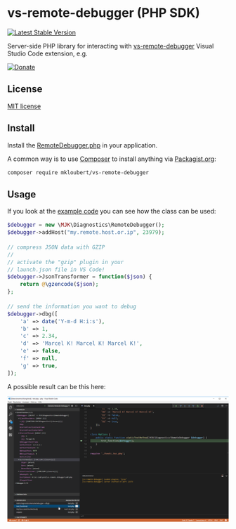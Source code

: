 # vs-remote-debugger (PHP SDK)

[![Latest Stable Version](https://poser.pugx.org/mkloubert/vs-remote-debugger/version)](https://packagist.org/packages/mkloubert/vs-remote-debugger)

Server-side PHP library for interacting with [vs-remote-debugger](https://github.com/mkloubert/vs-remote-debugger) Visual Studio Code extension, e.g.

[![Donate](https://img.shields.io/badge/Donate-PayPal-green.svg)](https://www.paypal.com/cgi-bin/webscr?cmd=_s-xclick&hosted_button_id=GFV9X2A64ZK3Y)

## License

[MIT license](https://github.com/mkloubert/vs-remote-debugger/blob/master/LICENSE)

## Install

Install the [RemoteDebugger.php](https://github.com/mkloubert/php-remote-debugger/blob/master/src/MJK/Diagnostics/RemoteDebugger.php) in your application.

A common way is to use [Composer](https://getcomposer.org/) to install anything via [Packagist.org](https://packagist.org/packages/mkloubert/vs-remote-debugger):

```bash
composer require mkloubert/vs-remote-debugger
```

## Usage

If you look at the [example code](https://github.com/mkloubert/php-remote-debugger/blob/master/tests/test1.inc.php) you can see how the class can be used:

```php
$debugger = new \MJK\Diagnostics\RemoteDebugger();
$debugger->addHost("my.remote.host.or.ip", 23979);

// compress JSON data with GZIP
// 
// activate the "gzip" plugin in your
// launch.json file in VS Code!
$debugger->JsonTransformer = function($json) {
    return @\gzencode($json);
};

// send the information you want to debug
$debugger->dbg([
    'a' => date('Y-m-d H:i:s'),
    'b' => 1,
    'c' => 2.34,
    'd' => 'Marcel K! Marcel K! Marcel K!',
    'e' => false,
    'f' => null,
    'g' => true,
]);
```

A possible result can be this here:

![VS Code screenshot 1](https://raw.githubusercontent.com/mkloubert/php-remote-debugger/master/img/readme-ss-1.png)
